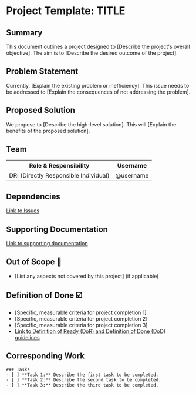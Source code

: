 # Project Template: TITLE

<!-- 
This template is designed to help Technical Program/Project Managers streamline the process for incoming requests. Fill out each section with relevant information. Sections within angle brackets (like this one) are instructions and should be removed before submission.
-->

## Summary
This document outlines a project designed to [Describe the project's overall objective]. The aim is to [Describe the desired outcome of the project].

## Problem Statement
Currently, [Explain the existing problem or inefficiency]. This issue needs to be addressed to [Explain the consequences of not addressing the problem].

## Proposed Solution
We propose to [Describe the high-level solution]. This will [Explain the benefits of the proposed solution].

## Team

<!-- List the team members involved and their roles. -->
| Role & Responsibility | Username |
|--|--|
| DRI (Directly Responsible Individual) | @username |

## Dependencies

<!-- List any dependencies related to the project. -->
[Link to Issues](#)

## Supporting Documentation

<!-- Provide links to any supporting documentation. -->
[Link to supporting documentation](#)

## Out of Scope 🚫
- [List any aspects not covered by this project] (if applicable)

## Definition of Done ☑️
- [Specific, measurable criteria for project completion 1]
- [Specific, measurable criteria for project completion 2]
- [Specific, measurable criteria for project completion 3]
- [Link to Definition of Ready (DoR) and Definition of Done (DoD) guidelines](https://github.com/Atheneowski/Atheneowski/blob/main/DoR%26DoD.md) 

## Corresponding Work

<!-- List the tasks to be completed as part of this project. -->
```[tasklist]
### Tasks
- [ ] **Task 1:** Describe the first task to be completed.
- [ ] **Task 2:** Describe the second task to be completed.
- [ ] **Task 3:** Describe the third task to be completed.
